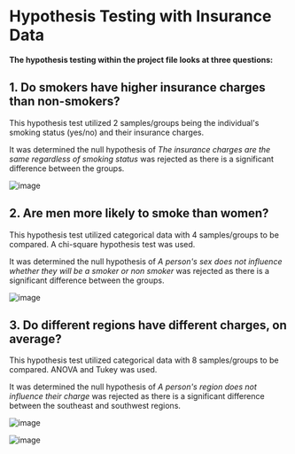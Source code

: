 # Hypothesis Testing with Insurance Data
 
**The hypothesis testing within the project file looks at three questions:**

## 1. Do smokers have higher insurance charges than non-smokers?

This hypothesis test utilized 2 samples/groups being the individual's smoking status (yes/no) and their insurance charges.

It was determined the null hypothesis of *The insurance charges are the same regardless of smoking status* was rejected as there is a significant difference between the groups. 

![image](https://user-images.githubusercontent.com/114834926/217427173-6762048b-36b6-4a9d-9520-30223f1d6250.png)


## 2. Are men more likely to smoke than women?

This hypothesis test utilized categorical data with 4 samples/groups to be compared. A chi-square hypothesis test was used. 

It was determined the null hypothesis of *A person's sex does not influence whether they will be a smoker or non smoker* was rejected as there is a significant difference between the groups. 

![image](https://user-images.githubusercontent.com/114834926/217427787-3f7b74dc-1a15-40b7-a091-55ea1e3fbd8e.png)


## 3. Do different regions have different charges, on average?

This hypothesis test utilized categorical data with 8 samples/groups to be compared. ANOVA and Tukey was used. 

It was determined the null hypothesis of *A person's region does not influence their charge* was rejected as there is a significant difference between the southeast and southwest regions.  

![image](https://user-images.githubusercontent.com/114834926/217961812-bab89720-003b-4778-abf2-98b69ae457b0.png)


![image](https://user-images.githubusercontent.com/114834926/217428060-f701dc21-c95e-468f-8de5-3aeec224319f.png)
